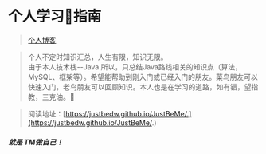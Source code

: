 
# 个人学习🌼指南


>[个人博客](http://jyzg.tj.cn/)  

> 个人不定时知识汇总，人生有限，知识无限。  
>由于本人技术栈--Java 所以，只总结Java路线相关的知识点（算法，MySQL、框架等）。希望能帮助到刚入门或已经入门的朋友。菜鸟朋友可以快速入门，老鸟朋友可以回顾知识。本人也是在学习的道路，如有错，望指教，三克油。🤗

>阅读地址：[https://justbedw.github.io/JustBeMe/.](https://justbedw.github.io/JustBeMe/.)

#### 															***就是 TM做自己！***

